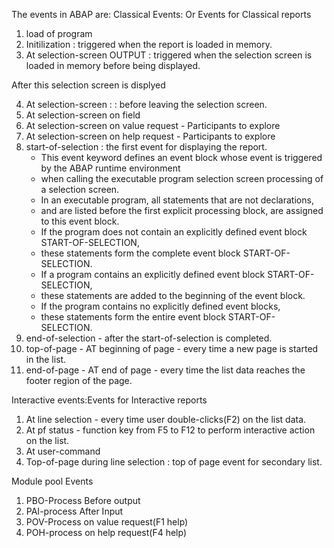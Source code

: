 The events in ABAP are:
Classical Events: Or Events for Classical reports

1. load of program
2. Initilization : triggered when the report is loaded in memory.
3. At selection-screen OUTPUT : triggered when the selection screen is loaded in memory before being displayed.

After this selection screen is displyed

4. At selection-screen : : before leaving the selection screen.
5. At selection-screen on field
6. At selection-screen on value request - Participants to explore
7. At selection-screen on help request - Participants to explore
8. start-of-selection : the first event for displaying the report.
    - This event keyword defines an event block whose event is triggered by the ABAP runtime environment
    - when calling the executable program selection screen processing of a selection screen.
    - In an executable program, all statements that are not declarations,
    - and are listed before the first explicit processing block, are assigned to this event block.
    - If the program does not contain an explicitly defined event block START-OF-SELECTION,
    - these statements form the complete event block START-OF-SELECTION.
    - If a program contains an explicitly defined event block START-OF-SELECTION,
    - these statements are added to the beginning of the event block.
    - If the program contains no explicitly defined event blocks,
    - these statements form the entire event block START-OF-SELECTION.
9. end-of-selection - after the start-of-selection is completed.
10. top-of-page - AT beginning of page - every time a new page is started in the list.
11. end-of-page - AT end of page - every time the list data reaches the footer region of the page.

Interactive events:Events for Interactive reports
1. At line selection - every time user double-clicks(F2) on the list data.
2. At pf status - function key from F5 to F12 to perform interactive action on the list.
3. At user-command
4. Top-of-page during line selection : top of page event for secondary list.

Module pool Events
1. PBO-Process Before output
2. PAI-process After Input
3. POV-Process on value request(F1 help) 
4. POH-process on help request(F4 help)